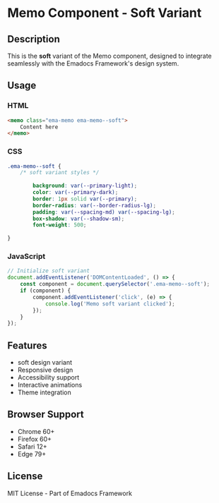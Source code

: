 # Memo Component - Soft Variant

## Description
This is the **soft** variant of the Memo component, designed to integrate seamlessly with the Emadocs Framework's design system.

## Usage

### HTML
```html
<memo class="ema-memo ema-memo--soft">
    Content here
</memo>
```

### CSS
```css
.ema-memo--soft {
    /* soft variant styles */
    
        background: var(--primary-light);
        color: var(--primary-dark);
        border: 1px solid var(--primary);
        border-radius: var(--border-radius-lg);
        padding: var(--spacing-md) var(--spacing-lg);
        box-shadow: var(--shadow-sm);
        font-weight: 500;
    
}
```

### JavaScript
```javascript
// Initialize soft variant
document.addEventListener('DOMContentLoaded', () => {
    const component = document.querySelector('.ema-memo--soft');
    if (component) {
        component.addEventListener('click', (e) => {
            console.log('Memo soft variant clicked');
        });
    }
});
```

## Features
- soft design variant
- Responsive design
- Accessibility support
- Interactive animations
- Theme integration

## Browser Support
- Chrome 60+
- Firefox 60+
- Safari 12+
- Edge 79+

## License
MIT License - Part of Emadocs Framework
